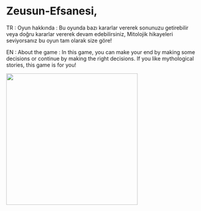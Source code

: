 # Zeusun-Efsanesi,

TR : 
Oyun hakkında :
Bu oyunda bazı kararlar vererek sonunuzu getirebilir veya doğru kararlar vererek devam edebilirsiniz, Mitolojik hikayeleri seviyorsanız bu oyun tam olarak size göre!


EN :
About the game :
In this game, you can make your end by making some decisions or continue by making the right decisions. If you like mythological stories, this game is for you!

<img src="https://github.com/pyalihtml/pyalihtml/blob/main/satoru-gojo-satoru.gif?raw=true"  width="350px">
